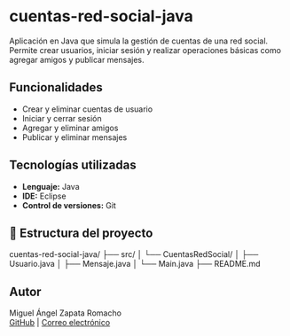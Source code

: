 # cuentas-red-social-java

Aplicación en Java que simula la gestión de cuentas de una red social. Permite crear usuarios, iniciar sesión y realizar operaciones básicas como agregar amigos y publicar mensajes.

## Funcionalidades

- Crear y eliminar cuentas de usuario
- Iniciar y cerrar sesión
- Agregar y eliminar amigos
- Publicar y eliminar mensajes

## Tecnologías utilizadas

- **Lenguaje:** Java
- **IDE:** Eclipse
- **Control de versiones:** Git

## 📂 Estructura del proyecto

cuentas-red-social-java/
├── src/
│ └── CuentasRedSocial/
│ ├── Usuario.java
│ ├── Mensaje.java
│ └── Main.java
├── README.md

## Autor

Miguel Ángel Zapata Romacho  
[GitHub](https://github.com/MiguelZapataRomacho) | [Correo electrónico](mailto:miguelzapatam.o@gmail.com)
